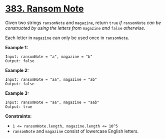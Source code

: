 # [383. Ransom Note](https://leetcode.com/problems/ransom-note)

Given two strings `ransomNote` and `magazine`, return `true` _if_ `ransomNote` _can be constructed by using the letters from_ `magazine` _and_ `false` _otherwise_.

Each letter in `magazine` can only be used once in `ransomNote`.

**Example 1:**

```
Input: ransomNote = "a", magazine = "b"
Output: false

```

**Example 2:**

```
Input: ransomNote = "aa", magazine = "ab"
Output: false

```

**Example 3:**

```
Input: ransomNote = "aa", magazine = "aab"
Output: true

```

**Constraints:**

- `1 <= ransomNote.length, magazine.length <= 10^5`
- `ransomNote` and `magazine` consist of lowercase English letters.